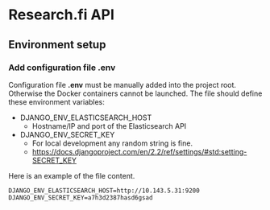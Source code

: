 # Research.fi API
## Environment setup
### Add configuration file .env
Configuration file **.env** must be manually added into the project root. Otherwise the Docker containers cannot be launched. The file should define these environment variables:

* DJANGO_ENV_ELASTICSEARCH_HOST
  * Hostname/IP and port of the Elasticsearch API
* DJANGO_ENV_SECRET_KEY
  * For local development any random string is fine.
  * https://docs.djangoproject.com/en/2.2/ref/settings/#std:setting-SECRET_KEY

Here is an example of the file content.

```
DJANGO_ENV_ELASTICSEARCH_HOST=http://10.143.5.31:9200
DJANGO_ENV_SECRET_KEY=a7h3d2387hasd6gsad
```
